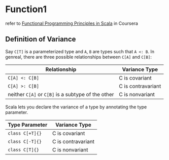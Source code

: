 # Function1

refer to [Functional Programming Principles in Scala](https://class.coursera.org/progfun-005/lecture) in Coursera

## Definition of Variance

Say ```C[T]``` is a parameterized type and ```A```, ```B``` are types such that ```A <: B```.
In genreal, there are three possible relationships between ```C[A]``` and ```C[B]```:

| Relationship | Variance Type |
|--------------|---------------|
| ```C[A] <: C[B]``` | C is covariant |
| ```C[A] >: C[B]``` | C is contravariant |
| neither ```C[A]``` or ```C[B]``` is a subtype of the other | C is nonvariant |

Scala lets you declare the variance of a type by annotating the type parameter.

| Type Parameter | Variance Type |
|----------------|---------------|
| ```class C[+T]{}``` | C is covariant |
| ```class C[-T]{}``` | C is contravariant |
| ```class C[T]{}``` | C is nonvariant |

